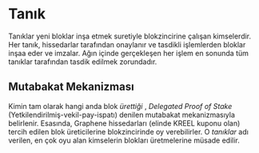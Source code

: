 # Tanık

Tanıklar yeni bloklar inşa etmek suretiyle blokzincirine çalışan kimselerdir.
Her tanık, hissedarlar tarafından onaylanır ve tasdikli işlemlerden bloklar inşaa eder
ve imzalar. Ağın içinde gerçekleşen her işlem en sonunda tüm tanıklar tarafından
tasdik  edilmek zorundadır.

## Mutabakat Mekanizması

Kimin tam olarak hangi anda blok *ürettiği* , *Delegated Proof of Stake*
(Yetkilendirilmiş-vekil-pay-ispatı) denilen mutabakat mekanizmasıyla belirlenir.
Esasında, Graphene hissedarları (elinde KREEL kuponu olan)  tercih edilen blok
üreticilerine blokzincirinde oy verebilirler. O *tanıklar* adı verilen, en çok oyu alan
kimselerin blokları üretmelerine müsade edilir.